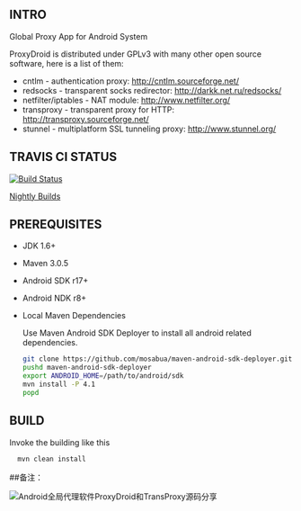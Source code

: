 ## INTRO

Global Proxy App for Android System

ProxyDroid is distributed under GPLv3 with many other open source software, 
here is a list of them:

 * cntlm - authentication proxy: http://cntlm.sourceforge.net/
 * redsocks - transparent socks redirector: http://darkk.net.ru/redsocks/
 * netfilter/iptables - NAT module: http://www.netfilter.org/
 * transproxy - transparent proxy for HTTP: http://transproxy.sourceforge.net/
 * stunnel - multiplatform SSL tunneling proxy: http://www.stunnel.org/

## TRAVIS CI STATUS

[![Build Status](https://secure.travis-ci.org/madeye/proxydroid.png)](http://travis-ci.org/madeye/proxydroid)

[Nightly Builds](http://buildbot.sinaapp.com)

## PREREQUISITES

* JDK 1.6+
* Maven 3.0.5
* Android SDK r17+
* Android NDK r8+

* Local Maven Dependencies

  Use Maven Android SDK Deployer to install all android related dependencies.

  ```bash
  git clone https://github.com/mosabua/maven-android-sdk-deployer.git 
  pushd maven-android-sdk-deployer
  export ANDROID_HOME=/path/to/android/sdk
  mvn install -P 4.1
  popd
  ```

## BUILD


Invoke the building like this

```bash
  mvn clean install
```


##备注：

![Android全局代理软件ProxyDroid和TransProxy源码分享](http://blog.csdn.net/codezjx/article/details/8872090)
